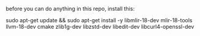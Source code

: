 before you can do anything in this repo, install this:

sudo apt-get update && sudo apt-get install -y libmlir-18-dev mlir-18-tools llvm-18-dev cmake zlib1g-dev libzstd-dev libedit-dev libcurl4-openssl-dev